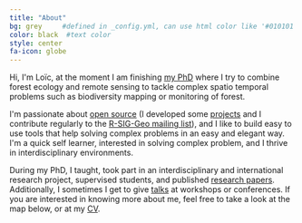 ```yaml
---
title: "About"
bg: grey     #defined in _config.yml, can use html color like '#010101'
color: black  #text color
style: center
fa-icon: globe
---
```




<style type="text/css">
	#about a {color: purple;
			  text-decoration: none;}
	#about .about-text {color: white;
			  font-size: 20px}
</style>

<p class="about-text">
	Hi, I'm Loïc, at the moment I am finishing <a href="https://www.wageningenur.nl/en/project/Spatio_temporal_data_analysis_for_monitoring_and_assessment_of_biodiversity_and_-forest_dynamics_in_tropical_South_America.htm">my PhD</a> where I try to combine forest ecology and remote sensing to tackle complex spatio temporal problems such as biodiversity mapping or monitoring of forest.
</p>

<p class="about-text">
	I'm passionate about <a href="https://github.com/dutri001">open source</a> (I developed some <a href="https://dutri001.github.io/bfastSpatial">projects</a> and I contribute regularly to the <a href="http://r-sig-geo.2731867.n2.nabble.com/">R-SIG-Geo mailing list</a>), and I like to build easy to use tools that help solving complex problems in an easy and elegant way. 
	I'm a quick self learner, interested in solving complex problem, and I thrive in interdisciplinary environments.
</p>
	
<p class="about-text">
	During my PhD, I taught, took part in an interdisciplinary and international research project, supervised students, and published <a href="https://scholar.google.nl/citations?user=8ntQ0eMAAAAJ&hl=en&oi=ao">research papers</a>. Additionally, I sometimes I get to give <a href="http://www.loicdutrieux.com/talks/">talks</a> at workshops or conferences.
	If you are interested in knowing more about me, feel free to take a look at the map below, or at my <a href="https://www.sharelatex.com/github/repos/dutri001/CV/builds/latest/output.pdf" download="CV_loic_dutrieux_en.pdf">CV</a>.
</p>


 <div id="map" style="height: 500px; margin: auto; width: 100%"></div>
 <div id="timeLoic" style="width: 100%; margin: auto"></div>
